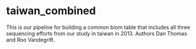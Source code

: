 # taiwan_combined
This is our pipeline for building a common biom table that includes all three sequencing efforts from our study in taiwan in 2013. Authors Dan Thomas and Roo Vandegrift.
